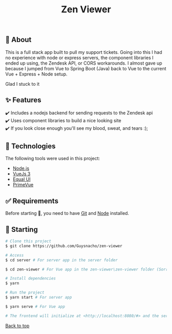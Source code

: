 <h1 align="center">Zen Viewer</h1>
<br>

## :dart: About ##

This is a full stack app built to pull my support tickets. Going into this I had no experience with node or express servers, the component libraries I ended up using, the Zendesk API, or CORS workarounds. I almost gave up because I jumped from Vue to Spring Boot (Java) back to Vue to the current Vue + Express + Node setup.

Glad I stuck to it

## :sparkles: Features ##

:heavy_check_mark: Includes a nodejs backend for sending requests to the Zendesk api\
:heavy_check_mark: Uses component libraries to build a nice looking site\
:heavy_check_mark: If you look close enough you'll see my blood, sweat, and tears :);

## :rocket: Technologies ##

The following tools were used in this project:

- [Node.js](https://nodejs.org/en/)
- [VueJs 3](https://v3.vuejs.org/)
- [Equal UI](https://quatrochan.github.io/Equal/)
- [PrimeVue](https://primefaces.org/primevue/)

## :white_check_mark: Requirements ##

Before starting :checkered_flag:, you need to have [Git](https://git-scm.com) and [Node](https://nodejs.org/en/) installed.

## :checkered_flag: Starting ##

```bash
# Clone this project
$ git clone https://github.com/Guysnacho/zen-viewer

# Access
$ cd server # For server app in the server folder

$ cd zen-viewer # For Vue app in the zen-viewer\zen-viewer folder (Sorry for the doubling)

# Install dependencies
$ yarn

# Run the project
$ yarn start # For server app

$ yarn serve # For Vue app

# The frontend will initialize at <http://localhost:8080/#> and the server at <http://localhost:3000/#>
```

<a href="#top">Back to top</a>
